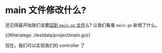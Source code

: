 # main 文件修改什么?

还记得最开始我们说要[回到  `main.go`
文件](/cronjob-tutorial/empty-main.md)么? 让我们看看 `main.go` 新增了什么。

{{#literatego ./testdata/project/main.go}}

现在，我们可以实现我们的 controller 了
